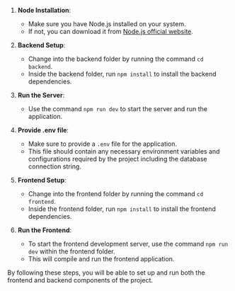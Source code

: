 1. **Node Installation**:

   - Make sure you have Node.js installed on your system.
   - If not, you can download it from [Node.js official website](https://nodejs.org).

2. **Backend Setup**:

   - Change into the backend folder by running the command `cd backend`.
   - Inside the backend folder, run `npm install` to install the backend dependencies.

3. **Run the Server**:

   - Use the command `npm run dev` to start the server and run the application.

4. **Provide .env file**:

   - Make sure to provide a `.env` file for the application.
   - This file should contain any necessary environment variables and configurations required by the project including the database connection string.

5. **Frontend Setup**:

   - Change into the frontend folder by running the command `cd frontend`.
   - Inside the frontend folder, run `npm install` to install the frontend dependencies.

6. **Run the Frontend**:
   - To start the frontend development server, use the command `npm run dev` within the frontend folder.
   - This will compile and run the frontend application.

By following these steps, you will be able to set up and run both the frontend and backend components of the project.
